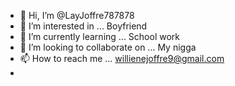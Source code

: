 - 👋 Hi, I’m @LayJoffre787878
- 👀 I’m interested in ... Boyfriend 
- 🌱 I’m currently learning ... School work 
- 💞️ I’m looking to collaborate on ... My nigga 
- 📫 How to reach me ... willienejoffre9@gmail.com
- 

<!---
LayJoffre787878/LayJoffre787878 is a ✨ special ✨ repository because its `README.md` (this file) appears on your GitHub profile.
You can click the Preview link to take a look at your changes.
--->

